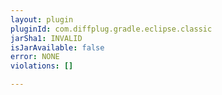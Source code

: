 ```yaml
---
layout: plugin
pluginId: com.diffplug.gradle.eclipse.classic
jarSha1: INVALID
isJarAvailable: false
error: NONE
violations: []

---
```

